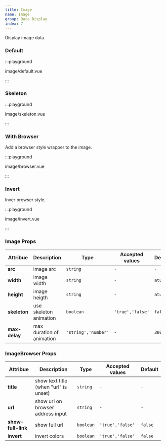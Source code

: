 ```yaml
---
title: Image
name: Image
group: Data Display
index: 7
---
```


Display image data.

### Default

:::playground

image/default.vue

:::

### Skeleton

:::playground

image/skeleton.vue

:::

### With Browser

Add a browser style wrapper to the image.

:::playground

image/browser.vue

:::

### Invert

Inver browser style.

:::playground

image/invert.vue

:::

### Image Props

| Attribue      | Description               | Type                | Accepted values  | Default |
| ------------- | ------------------------- | ------------------- | ---------------- | ------- |
| **src**       | image src                 | `string`            | `-`              | `-`     |
| **width**     | image width               | `string`            | `-`              | `atuo`  |
| **height**    | image heigth              | `string`            | `-`              | `atuo`  |
| **skeleton**  | use skeleton animation    | `boolean`           | `'true','false'` | `false` |
| **max-delay** | max duration of animation | `'string','number'` | `-`              | `3000`  |

### ImageBrowser Props

| Attribue           | Description                           | Type      | Accepted values  | Default |
| ------------------ | ------------------------------------- | --------- | ---------------- | ------- |
| **title**          | show text title (when "url" is unset) | `string`  | `-`              | `-`     |
| **url**            | show url on browser address input     | `string`  | `-`              | `-`     |
| **show-full-link** | show full url                         | `boolean` | `'true','false'` | `false` |
| **invert**         | invert colors                         | `boolean` | `'true','false'` | `false` |
